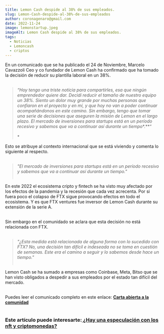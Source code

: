 ```yaml
---
title: Lemon Cash despide al 38% de sus empleados.
slug: Lemon-Cash-despide-al-38%-de-sus-empleados
author: coronagenaro@gmail.com
date: 2022-11-24
image: lemonstartup.jpeg
imageAlt: Lemon Cash despide al 38% de sus empleados.
tags:
  - Noticias
  - Lemoncash
  - criptos
---
```

E﻿n un comunicado que se ha publicado el 24 de Noviembre, Marcelo Cavazzoli Ceo y co fundador de Lemon Cash ha confirmado que ha tomado la decisión de reducir su plantilla laboral en un 38%.<br/><br/>

> *“Hoy tengo una triste noticia para compartirles, esa que ningún emprendedor quiere dar. Decidí reducir el tamaño de nuestro equipo un 38%. Siento un dolor muy grande por muchas personas que confiaron en el proyecto y en mí, y que hoy no van a poder continuar acompañándonos en este camino. Sin embargo, tengo que tomar una serie de decisiones que aseguren la misión de Lemon en el largo plazo. El mercado de inversiones para startups está en un período recesivo y sabemos que va a continuar así durante un tiempo**.**“<br/><br/>*

E﻿sto se atribuye al contexto internacional que se está viviendo y comenta lo siguiente al respecto.<br/><br/>

> *"El mercado de inversiones para startups está en un período recesivo y sabemos que va a continuar así durante un tiempo."<br/><br/>*

E﻿n este 2022 el ecosistema cripto y fintech se ha visto muy afectado por los efectos de la pandemia y la recesión que cada vez acrecenta. Por si fuera poco el colapso de FTX sigue provocando efectos en todo el ecosistema. Y es que FTX ventures fue inversor de Lemon Cash durante su extensión de la serie A.<br/><br/>

S﻿in embargo en el comunidado se aclara que esta decisión no está relacionada con FTX.<br/><br/>

> *"¿Esta medida está relacionada de alguna forma con lo sucedido con FTX? No, una decisión tan difícil e indeseada no se toma en cuestión de semanas. Este era el camino a seguir y lo sabemos desde hace un tiempo."<br/><br/>*

L﻿emon Cash se ha sumado a empresas como Coinbase, Meta, Bitso que se han visto obligados a despedir a sus empleados por el estado tan difícil del mercado.<br/><br/>

P﻿uedes leer el comunicado completo en este enlace: **[Carta abierta a la comunidad](https://medium.com/@limoncit0/carta-abierta-a-la-comunidad-5b8b277ad3dd)**<br/><br/>

### E﻿ste artículo puede interesarte:**[ ¿Hay una especulación con los nft y criptomonedas?](https://www.oasisfinanciero.mx/blog/2022-11-17/hay-una-especulaci%C3%B3n-con-las-nft-criptomonedas-e-inflacion/)**